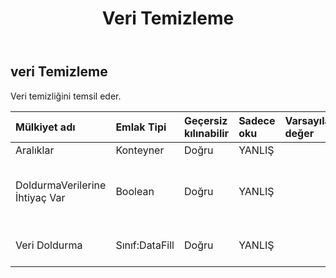 ﻿---
title: Veri Temizleme
second_title: Aspose.Cells Cloud Documen
type: docs
url: /tr/specification/model/datacleansing/
description: "Aspose.Cells Bulut modeli spesifikasyonu: DataCleansing. Açma, oluşturma, düzenleme, bölme, birleştirme, karşılaştırma ve dönüştürme gibi özelliklerle Excel ve diğer elektronik tablo belgelerini zahmetsizce yönetin"
kwords: Excel, Office, Elektronik Tablo, Cloud REST API, Veri Temizleme
weight: 50
---
## **veri Temizleme**

 Veri temizliğini temsil eder.

| Mülkiyet adı| Emlak Tipi| Geçersiz kılınabilir| Sadece oku| Varsayılan değer| Tanım|
|:- |:- |:- |:- |:- |:- |
| Aralıklar| Konteyner| Doğru| YANLIŞ|||
| DoldurmaVerilerine İhtiyaç Var| Boolean| Doğru| YANLIŞ||Verilerin doldurulması gerekip gerekmediğini temsil eder.|
| Veri Doldurma| Sınıf:DataFill| Doğru| YANLIŞ|| Veri doldurmayı temsil eder.|

